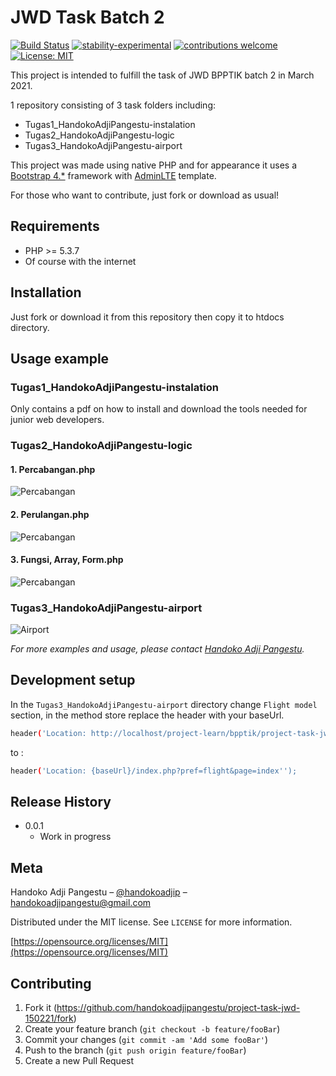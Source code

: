 # JWD Task Batch 2

[![Build Status](https://travis-ci.org/dwyl/esta.svg?branch=master)](https://github.com/handokoadjipangestu/project-task-jwd-150221)
[![stability-experimental](https://img.shields.io/badge/stability-experimental-orange.svg)](https://github.com/handokoadjipangestu/project-task-jwd-150221)
[![contributions welcome](https://img.shields.io/badge/contributions-welcome-brightgreen.svg?style=flat)](https://github.com/handokoadjipangestu/project-task-jwd-150221/fork)
[![License: MIT](https://img.shields.io/badge/License-MIT-yellow.svg)](https://opensource.org/licenses/MIT)

This project is intended to fulfill the task of JWD BPPTIK batch 2 in March 2021.

1 repository consisting of 3 task folders including:

- Tugas1_HandokoAdjiPangestu-instalation
- Tugas2_HandokoAdjiPangestu-logic
- Tugas3_HandokoAdjiPangestu-airport

This project was made using native PHP and for appearance it uses a [Bootstrap 4.\*](https://getbootstrap.com/docs/4.0/getting-started/introduction/) framework with [AdminLTE](https://adminlte.io/) template.

For those who want to contribute, just fork or download as usual!

## Requirements

- PHP >= 5.3.7
- Of course with the internet

## Installation

Just fork or download it from this repository then copy it to htdocs directory.

## Usage example

### Tugas1_HandokoAdjiPangestu-instalation

Only contains a pdf on how to install and download the tools needed for junior web developers.

### Tugas2_HandokoAdjiPangestu-logic

#### 1. Percabangan.php

![Percabangan](http://bebaskripsi.000webhostapp.com/project-task-jwd-150221/Tugas2_HandokoAdjiPangestu-logic-1.png)

#### 2. Perulangan.php

![Percabangan](http://bebaskripsi.000webhostapp.com/project-task-jwd-150221/Tugas2_HandokoAdjiPangestu-logic-2.png)

#### 3. Fungsi, Array, Form.php

![Percabangan](http://bebaskripsi.000webhostapp.com/project-task-jwd-150221/Tugas2_HandokoAdjiPangestu-logic-3.png)

### Tugas3_HandokoAdjiPangestu-airport

![Airport](http://bebaskripsi.000webhostapp.com/project-task-jwd-150221/Tugas3_HandokoAdjiPangestu-airport-dashboard.png)

_For more examples and usage, please contact [Handoko Adji Pangestu](https://www.instagram.com/handokodp/)._

## Development setup

In the `Tugas3_HandokoAdjiPangestu-airport` directory change `Flight model` section, in the method store replace the header with your baseUrl.

```sh
header('Location: http://localhost/project-learn/bpptik/project-task-jwd-150221-airport/index.php?pref=flight&page=index');
```

to :

```sh
header('Location: {baseUrl}/index.php?pref=flight&page=index'');
```

## Release History

- 0.0.1
  - Work in progress

## Meta

Handoko Adji Pangestu – [@handokoadjip](https://www.instagram.com/handokoadp/) – handokoadjipangestu@gmail.com

Distributed under the MIT license. See `LICENSE` for more information.

[https://opensource.org/licenses/MIT](https://opensource.org/licenses/MIT)

## Contributing

1. Fork it (<https://github.com/handokoadjipangestu/project-task-jwd-150221/fork>)
2. Create your feature branch (`git checkout -b feature/fooBar`)
3. Commit your changes (`git commit -am 'Add some fooBar'`)
4. Push to the branch (`git push origin feature/fooBar`)
5. Create a new Pull Request
